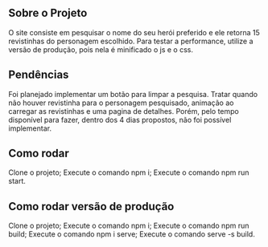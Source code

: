 
## Sobre o Projeto

O site consiste em pesquisar o nome do seu herói preferido e ele retorna 15 revistinhas do personagem escolhido. 
Para testar a performance, utilize a versão de produção, pois nela é minificado o js e o css.


## Pendências

Foi planejado implementar um botão para limpar a pesquisa. Tratar quando não houver revistinha para o personagem pesquisado, animação ao carregar as revistinhas e uma pagina de detalhes. Porém, pelo tempo disponível para fazer,  dentro dos 4 dias propostos, não foi possível implementar. 

## Como rodar

Clone o projeto;
Execute o comando npm i;
Execute o comando npm run start.

## Como rodar versão de produção

Clone o projeto;
Execute o comando npm i;
Execute o comando npm run build;
Execute o comando npm i serve;
Execute o comando serve -s build.
